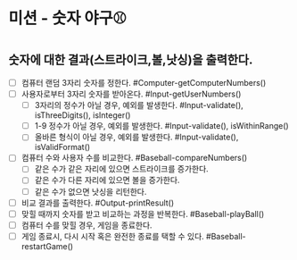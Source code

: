 # 미션 - 숫자 야구⚾️

## 숫자에 대한 결과(스트라이크,볼,낫싱)을 출력한다.

- [ ] 컴퓨터 랜덤 3자리 숫자를 정한다. #Computer-getComputerNumbers()
- [ ] 사용자로부터 3자리 숫자를 받아온다. #Input-getUserNumbers()
  - [ ] 3자리의 정수가 아닐 경우, 예외를 발생한다. #Input-validate(), isThreeDigits(), isInteger()
  - [ ] 1-9 정수가 아닐 경우, 예외를 발생한다. #Input-validate(), isWithinRange()
  - [ ] 올바른 형식이 아닐 경우, 예외를 발생한다. #Input-validate(), isValidFormat()
- [ ] 컴퓨터 수와 사용자 수를 비교한다. #Baseball-compareNumbers()
  - [ ] 같은 수가 같은 자리에 있으면 스트라이크를 증가한다.
  - [ ] 같은 수가 다른 자리에 있으면 볼을 증가한다.
  - [ ] 같은 수가 없으면 낫싱을 리턴한다.
- [ ] 비교 결과를 출력한다. #Output-printResult()
- [ ] 맞힐 때까지 숫자를 받고 비교하는 과정을 반복한다. #Baseball-playBall()
- [ ] 컴퓨터 수를 맞힐 경우, 게임을 종료한다.
- [ ] 게임 종료시, 다시 시작 혹은 완전한 종료를 택할 수 있다. #Baseball-restartGame()

